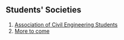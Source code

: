 ## Students' Societies

1. [Association of Civil Engineering Students](ACES/index.html)
1. [More to come](.)
